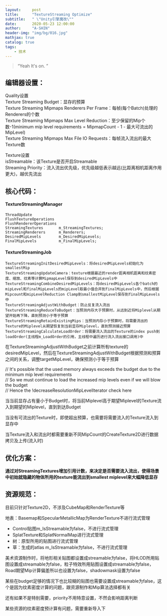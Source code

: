 ```yaml
---
layout:     post
title:      "TextureStreaming Optimize"
subtitle:   " \"Unity引擎魔改\""
date:       2020-05-23 12:00:00
author:     "A-SHIN"
header-img: "img/bg/016.jpg"
mathjax: true
catalog: true
tags:
    - 技术
---
```


> “Yeah It's on. ”

## 编辑器设置：

Quality设置  
Texture Streaming Budget：显存的预算  
Texture Streaming Mipmaps Renderers Per Frame：每帧(每个Batch)处理的Renderers的个数  
Texture Streaming Mipmaps Max Level Reduction：至少保留的Mip个数-1(minimum mip level requirements = MipmapCount  - 1 -  最大可流出的MipLevel)  
Texture Streaming Mipmaps Max File IO Requests：每帧流入流出的最大Texture数  

Texture设置  
isStreamable：该Texture是否开启Streamable  
Streaming Priority：流入流出优先级，优先级越低表示越远(比距离相机距离作用更大)，越优先流出  

## 核心代码：

#### TextureStreamingManager  
    ThreadUpdate  
    FlushTextureOperations  
    FlushRendererOperations  
    StreamingTextures       m_StreamingTextures;  
    StreamingRenderers      m_Renderers;  
    DesiredMipLevels        m_DesiredMipLevels;  
    FinalMipLevels          m_FinalMipLevels;  

#### TextureStreamingJob  
    TextureStreamingInitDesiredMipLevels：将desiredMipLevels初始化为smallestMip  
    TextureStreamingUpdateCamera：texture根据最近的render距离相机距离和纹素密度、缩放、纹素等计算MipmapLevel保存到desiredMipLevels中  
    TextureStreamingCombineDesiredMipLevels：将desiredMipLevels各个batch的mipLevel和finalMipLevels的mipLevel取最小值合并到finalMipLevels中，然后根据Mipcount和mipLevelReduction Clamp到smallestMipLevel保存到finalMipLevels中  
    TextureStreamingAdjustWithBudget：防止反复流入流出  
    TextureStreamingReduceToBudget：当预测内存大于预算时，从远到近将Miplevel从期望开始再下降，直到预测小于等于预算  
    TextureStreamingRetainExistingMips：当预测内存小于预算时，将需要流出的Texture的Miplevel从期望恢复到当前显存Miplevel，直到预测接近预算  
    TextureStreamingCalculateLoadOrder：将需要流入流出的Texture的index push到loadOrder(主线程m_LoadOrder的引用，主线程中遍历进行流入流出接口调用)中  


 在TextureStreamingAdjustWithBudget之前计算所有texture的desiredMipLevel，然后在TextureStreamingAdjustWithBudget根据预测和预算之间的关系，调整targetMipLevel，确保预测小于等于预算  

// It's possible that the used memory always exceeds the budget due to the minimum mip level requirements  
// So we must continue to load the increased mip levels even if we will blow the budget  
// Hence the !decreaseResolutionMipLevelIterator check here  

当当前显存占有量小于Budget时，将当前Miplevel高于期望Miplevel的Texture流入到期望的Miplevel，直到到达Budget  

当没有可流出的Texture时，即使超出预算，也需要将需要流入的Texture流入到显存中  

当Texture流入和流出时都需要重新不同MipCount的CreateTexture2D进行数据拷贝及上传(流入时)  

## 优化方案：
**通过对StreamingTextures增加引用计数，来决定是否需要流入流出，使得场景中初始就隐藏的物体所用的texture能流出到smallest miplevel来大幅降低显存**

## 资源规范：
目前只针对Texture2D，不涉及CubeMap和RenderTexture等  

地表：Basemap和SpecularMetallicMap为RenderTexture不进行流式管理  
* Control贴图m_IsStreamable为false，不进行流式管理  
* SplatTexture和SplatNormalMap进行流式管理  
* 树：原型所用的贴图进行流式管理  
* 草：生成的atlas m_IsStreamable为false，不进行流式管理  

美术资源制作时，将地形相关贴图都设置成streamable为false，将HLOD所用贴图设置成streamable为false，粒子特效所用贴图设置成streamable为false，Road期望Mip计算偏差所以也设置为false，shadowmask设置为false  

某些在budget足够的情况下也比较糊的贴图也需要设置成streamable为false，这个是因为纹素密度计算的问题，跟资源制作和Mip算法选择都有关  

还有如果不是特别需要，priority不用特意设置，不然会影响距离判断  

某些资源的纹素密度预计算有问题，需要重新导入下  